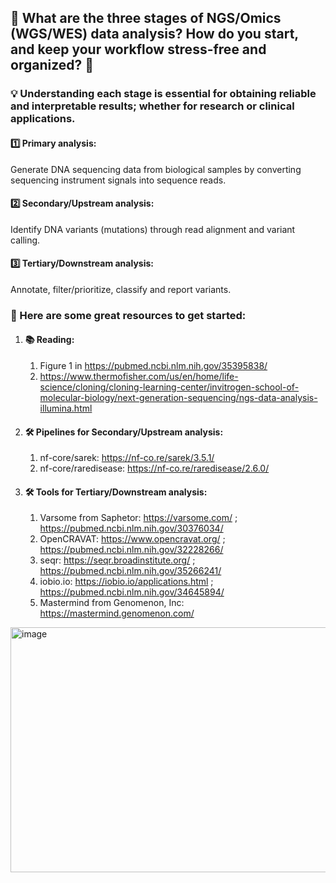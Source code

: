 ## 🧬 What are the three stages of NGS/Omics (WGS/WES) data analysis? How do you start, and keep your workflow stress-free and organized? 📒

### 💡 Understanding each stage is essential for obtaining reliable and interpretable results; whether for research or clinical applications.

#### 1️⃣ Primary analysis: 
Generate DNA sequencing data from biological samples by converting sequencing instrument signals into sequence reads.

#### 2️⃣ Secondary/Upstream analysis: 
Identify DNA variants (mutations) through read alignment and variant calling.

#### 3️⃣ Tertiary/Downstream analysis: 
Annotate, filter/prioritize, classify and report variants.

### 🎯 Here are some great resources to get started:
1. #### 📚 Reading:
   1. Figure 1 in https://pubmed.ncbi.nlm.nih.gov/35395838/
   2. https://www.thermofisher.com/us/en/home/life-science/cloning/cloning-learning-center/invitrogen-school-of-molecular-biology/next-generation-sequencing/ngs-data-analysis-illumina.html 

2. #### 🛠️ Pipelines for Secondary/Upstream analysis:
   1. nf-core/sarek: https://nf-co.re/sarek/3.5.1/
   2. nf-core/raredisease: https://nf-co.re/raredisease/2.6.0/ 

3. #### 🛠️ Tools for Tertiary/Downstream analysis:
   1. Varsome from Saphetor: https://varsome.com/ ; https://pubmed.ncbi.nlm.nih.gov/30376034/
   2. OpenCRAVAT: https://www.opencravat.org/  ; https://pubmed.ncbi.nlm.nih.gov/32228266/
   3. seqr: https://seqr.broadinstitute.org/ ; https://pubmed.ncbi.nlm.nih.gov/35266241/
   4. iobio.io: https://iobio.io/applications.html  ; https://pubmed.ncbi.nlm.nih.gov/34645894/
   5. Mastermind from Genomenon, Inc: https://mastermind.genomenon.com/
      

<img width="1128" height="392" alt="image" src="https://github.com/user-attachments/assets/90048d2d-9f36-4047-92c2-2c51d3793e8a" />
